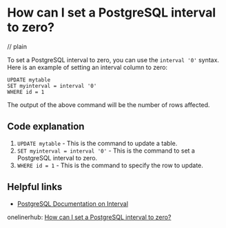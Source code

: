 # How can I set a PostgreSQL interval to zero?
// plain

To set a PostgreSQL interval to zero, you can use the `interval '0'` syntax. Here is an example of setting an interval column to zero:
```
UPDATE mytable
SET myinterval = interval '0'
WHERE id = 1
```
The output of the above command will be the number of rows affected.

## Code explanation

1. `UPDATE mytable` - This is the command to update a table.
2. `SET myinterval = interval '0'` - This is the command to set a PostgreSQL interval to zero.
3. `WHERE id = 1` - This is the command to specify the row to update.

## Helpful links
- [PostgreSQL Documentation on Interval](https://www.postgresql.org/docs/current/datatype-datetime.html#DATATYPE-INTERVAL)

onelinerhub: [How can I set a PostgreSQL interval to zero?](https://onelinerhub.com/postgresql/how-can-i-set-a-postgresql-interval-to-zero)